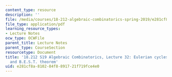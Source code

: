 ```yaml
---
content_type: resource
description: ''
file: /media/courses/18-212-algebraic-combinatorics-spring-2019/e281cf8a810284f8891721f719fce4e0_MIT18_212S19_lec32.pdf
file_type: application/pdf
learning_resource_types:
- Lecture Notes
ocw_type: OCWFile
parent_title: Lecture Notes
parent_type: CourseSection
resourcetype: Document
title: '18.212 S19 Algebraic Combinatorics, Lecture 32: Eulerian cycles in digraphs
  and B.E.S.T. theorem'
uid: e281cf8a-8102-84f8-8917-21f719fce4e0
---
```

